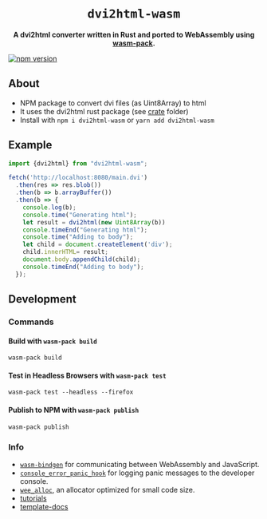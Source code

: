 <div align="center">

  <h1><code>dvi2html-wasm</code></h1>

  <strong>A dvi2html converter written in Rust and ported to WebAssembly using <a href="https://github.com/rustwasm/wasm-pack">wasm-pack</a>.</strong>

</div>

[![npm version](https://badge.fury.io/js/dvi2html-wasm.svg)](https://badge.fury.io/js/dvi2html-wasm)

## About
- NPM package to convert dvi files (as Uint8Array) to html
- It uses the dvi2html rust package (see [crate](https://github.com/jhoobergs/dvi2html-rs/tree/master/crate) folder)
- Install with `npm i dvi2html-wasm` or `yarn add dvi2html-wasm`

## Example
```js
import {dvi2html} from "dvi2html-wasm";

fetch('http://localhost:8080/main.dvi')
  .then(res => res.blob())
  .then(b => b.arrayBuffer())
  .then(b => {
    console.log(b);
    console.time("Generating html");
    let result = dvi2html(new Uint8Array(b))
    console.timeEnd("Generating html");
    console.time("Adding to body");
    let child = document.createElement('div');
    child.innerHTML= result;
    document.body.appendChild(child);
    console.timeEnd("Adding to body");
  });
```

## Development

### Commands

#### Build with `wasm-pack build`

```
wasm-pack build
```

#### Test in Headless Browsers with `wasm-pack test`

```
wasm-pack test --headless --firefox
```

#### Publish to NPM with `wasm-pack publish`

```
wasm-pack publish
```

### Info

* [`wasm-bindgen`](https://github.com/rustwasm/wasm-bindgen) for communicating
  between WebAssembly and JavaScript.
* [`console_error_panic_hook`](https://github.com/rustwasm/console_error_panic_hook)
  for logging panic messages to the developer console.
* [`wee_alloc`](https://github.com/rustwasm/wee_alloc), an allocator optimized
  for small code size.
* [tutorials](https://rustwasm.github.io/docs/wasm-pack/tutorials/index.html)
* [template-docs](https://rustwasm.github.io/docs/wasm-pack/tutorials/npm-browser-packages/index.html)
